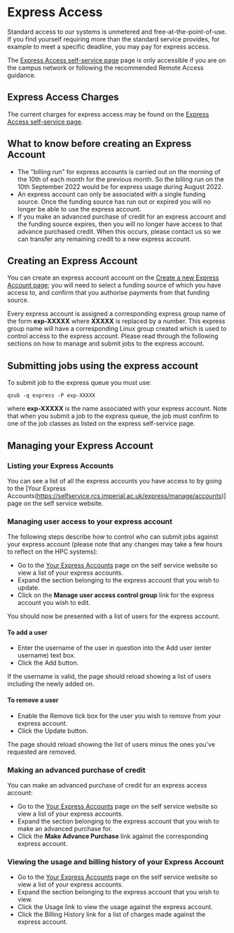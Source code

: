 # Express Access

Standard access to our systems is unmetered and free-at-the-point-of-use. If you find yourself requiring more than the standard service provides, for example to meet a specific deadline, you may pay for express access.

The [Express Access self-service page](https://selfservice.rcs.imperial.ac.uk/express) page is only accessible if you are on the campus network or following the recommended Remote Access guidance.

## Express Access Charges

The current charges for express access may be found on the [Express Access self-service page](https://selfservice.rcs.imperial.ac.uk/express).

## What to know before creating an Express Account

* The "billing run" for express accounts is carried out on the morning of the 10th of each month for the previous month. So the billing run on the 10th September 2022 would be for express usage during August 2022.
* An express account can only be associated with a single funding source. Once the funding source has run out or expired you will no longer be able to use the express account.
* If you make an advanced purchase of credit for an express account and the funding source expires, then you will no longer have access to that advance purchased credit. When this occurs, please contact us so we can transfer any remaining credit to a new express account.

## Creating an Express Account
You can create an express account account on the [Create a new Express Account page](https://selfservice.rcs.imperial.ac.uk/express/new); you will need to select a funding source of which you have access to, and confirm that you authorise payments from that funding source.

Every express account is assigned a corresponding express group name of the form **exp-XXXXX** where **XXXXX** is replaced by a number. This express group name will have a corresponding Linux group created which is used to control access to the express account. Please read through the following sections on how to manage and submit jobs to the express account.

## Submitting jobs using the express account

To submit job to the express queue you must use:

```console
qsub -q express -P exp-XXXXX
```

where **exp-XXXXX** is the name associated with your express account. Note that when you submit a job to the express queue, the job must confirm to one of the job classes as listed on the express self-service page.

## Managing your Express Account

### Listing your Express Accounts

You can see a list of all the express accounts you have access to by going to the [Your Express Accounts(https://selfservice.rcs.imperial.ac.uk/express/manage/accounts)] page on the self service website.

### Managing user access to your express account

The following steps describe how to control who can submit jobs against your express account (please note that any changes may take a few hours to reflect on the HPC systems):

* Go to the [Your Express Accounts](https://selfservice.rcs.imperial.ac.uk/express/manage/accounts) page on the self service website so view a list of your express accounts.
* Expand the section belonging to the express account that you wish to update.
* Click on the **Manage user access control group** link for the express account you wish to edit.

You should now be presented with a list of users for the express account.

#### To add a user

* Enter the username of the user in question into the Add user (enter username) text box.
* Click the Add button.

If the username is valid, the page should reload showing a list of users including the newly added on.

#### To remove a user

* Enable the Remove tick box for the user you wish to remove from your express account.
* Click the Update button.

The page should reload showing the list of users minus the ones you've requested are removed.

### Making an advanced purchase of credit

You can make an advanced purchase of credit for an express access account:

* Go to the [Your Express Accounts](https://selfservice.rcs.imperial.ac.uk/express/manage/accounts) page on the self service website so view a list of your express accounts.
* Expand the section belonging to the express account that you wish to make an advanced purchase for.
* Click the **Make Advance Purchase** link against the corresponding express account.

### Viewing the usage and billing history of your Express Account

* Go to the [Your Express Accounts](https://selfservice.rcs.imperial.ac.uk/express/manage/accounts) page on the self service website so view a list of your express accounts.
* Expand the section belonging to the express account that you wish to view.
* Click the Usage link to view the usage against the express account.
* Click the Billing History link for a list of charges made against the express account.